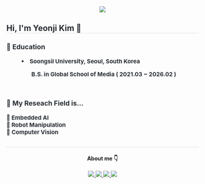 <div align= "center">
    <img src="https://capsule-render.vercel.app/api?type=waving&color=0:ffb703,100:fb8509&height=240&text=KimYeonji%20&animation=&fontColor=000000&fontSize=70" />
    </div>
    <div style="text-align: left;"> 
    <h2 style="border-bottom: 1px solid #d8dee4; color: #282d33;"> Hi, I'm Yeonji Kim 🙌 </h2>  
    <div style="font-weight: 700; font-size: 15px; text-align: left; color: #282d33;"> <dt><h3>📖 Education</h3></dt></li><dd><li> <b>Soongsil University</b>, Seoul, South Korea </dd></li></li><ul>  </li><dd> <b>B.S.</b> in Global School of Media ( 2021.03 ~ 2026.02 ) </dd></li> </div> 
    </div>
      <br>
    <div style="font-weight: 700; font-size: 15px; text-align: left; color: #282d33;"> <dt><h3>🔬 My Reseach Field is... </h3></dt>🤖 Embedded AI <br> 🤖 Robot Manipulation  <br> 🤖 Computer Vision
    </div>
    <div style="text-align: center;">
  <h2 style="border-bottom: 1px solid #d8dee4; color: #282d33;">  </h2> 
      <div align= "center">  <h4> About me 👇 </h4> </div> 
    <div align= "center"> <a href=mailto:gimyeonji52@gmail.com> <img src="https://img.shields.io/badge/Gmail-EA4335?style=for-the-badge&logo=Gmail&logoColor=white&link=mailto:"> </a>
         <a href=https://stirring-talk-5c8.notion.site/ORB-446fda8035cd45b6ada3cea44b026e8a><img src="https://img.shields.io/badge/Notion-000000?style=for-the-badge&logo=Notion&logoColor=white&link="> </a><a href=https://www.linkedin.com/in/%EC%97%B0%EC%A7%80-%EA%B9%80-5109372a9/><img src="https://img.shields.io/badge/linkedin-%230077B5.svg?style=for-the-badge&logo=linkedin&logoColor=white"> </a><a href=https://github.com/Kim-Yeon-Ji/Kim-Yeon-Ji/blob/main/Kim_YeonJi_CV.pdf><img src="https://img.shields.io/badge/CV-%23121011.svg?style=for-the-badge&logo=github&logoColor=white"> </a>
          </div>  <br> 
    <div align= "center">  </div> 
    </div>
    
    
